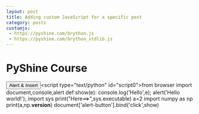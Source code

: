 ```yaml
---
layout: post
title: Adding custom JavaScript for a specific post
category: posts
customjs:
 - https://pyshine.com/brython.js
 - https://pyshine.com/brython_stdlib.js
---
```

# PyShine Course

<button id="alert-button">Alert & Insert</button><script type="text/python" id="script0"\>from browser import document,console,alert def show(e): console.log('Hello',e); alert('Hello world!'); import sys print("Here==>",sys.executable) a=2 import numpy as np print(a,np.__version__) document['alert-button'].bind('click',show)
</script>
